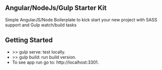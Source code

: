## Angular/NodeJs/Gulp Starter Kit

Simple AngularJS/Node Boilerplate to kick start your new project with SASS support and Gulp watch/build tasks

## Getting Started

<ul>
    <li> >> gulp serve: test locally.</li>
    <li> >> gulp build: run build version.</li>
    <li>To see app run go to: http://localhost:3301.</li>
</ul>